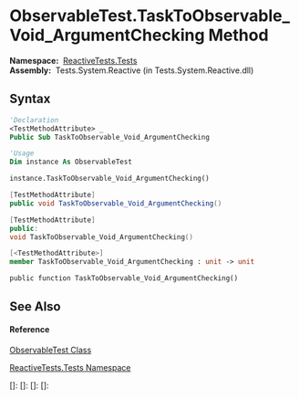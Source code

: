 # ObservableTest.TaskToObservable\_Void\_ArgumentChecking Method

**Namespace:**  [ReactiveTests.Tests](ReactiveTests.Tests\ReactiveTests.Tests.md)  
**Assembly:**  Tests.System.Reactive (in Tests.System.Reactive.dll)

## Syntax

```vb
'Declaration
<TestMethodAttribute> _
Public Sub TaskToObservable_Void_ArgumentChecking
```

```vb
'Usage
Dim instance As ObservableTest

instance.TaskToObservable_Void_ArgumentChecking()
```

```csharp
[TestMethodAttribute]
public void TaskToObservable_Void_ArgumentChecking()
```

```c++
[TestMethodAttribute]
public:
void TaskToObservable_Void_ArgumentChecking()
```

```fsharp
[<TestMethodAttribute>]
member TaskToObservable_Void_ArgumentChecking : unit -> unit 
```

```jscript
public function TaskToObservable_Void_ArgumentChecking()
```

## See Also

#### Reference

[ObservableTest Class](ObservableTest\ObservableTest.md)

[ReactiveTests.Tests Namespace](ReactiveTests.Tests\ReactiveTests.Tests.md)

[]: 
[]: 
[]: 
[]: 